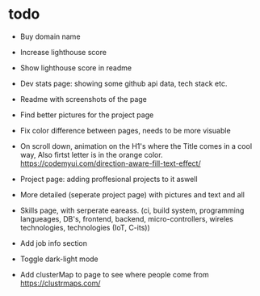 # todo

- Buy domain name
- Increase lighthouse score
- Show lighthouse score in readme
- Dev stats page: showing some github api data, tech stack etc.
- Readme with screenshots of the page
- Find better pictures for the project page
- Fix color difference between pages, needs to be more visuable
- On scroll down, animation on the H1's where the Title comes in a cool way, Also firtst letter is in the orange color. https://codemyui.com/direction-aware-fill-text-effect/
- Project page: adding proffesional projects to it aswell
- More detailed (seperate project page) with pictures and text and all 
- Skills page, with serperate eareass. (ci, build system, programming langueages, DB's, frontend, backend, micro-controllers, wireles technologies, technologies (IoT, C-its))
- Add job info section 
- Toggle dark-light mode

- Add clusterMap to page to see where people come from https://clustrmaps.com/
